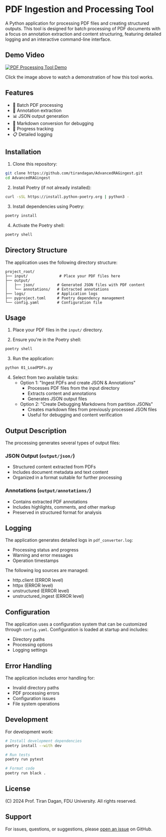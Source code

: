 # PDF Ingestion and Processing Tool

A Python application for processing PDF files and creating structured outputs. This tool is designed for batch processing of PDF documents with a focus on annotation extraction and content structuring, featuring detailed logging and an interactive command-line interface.

## Demo Video

[![PDF Processing Tool Demo](https://img.youtube.com/vi/GGxD2veCMvE/0.jpg)](https://youtu.be/GGxD2veCMvE?si=kgZ6Jj-DVwOu6FaX)

Click the image above to watch a demonstration of how this tool works.

## Features

- 📄 Batch PDF processing
- 📑 Annotation extraction
- 📊 JSON output generation
- 📝 Markdown conversion for debugging
- 🔄 Progress tracking
- 📋 Detailed logging

## Installation

1. Clone this repository: 
```bash
git clone https://github.com/tirandagan/AdvancedRAGingest.git
cd AdvancedRAGingest
```

2. Install Poetry (if not already installed):
```bash
curl -sSL https://install.python-poetry.org | python3 -
```

3. Install dependencies using Poetry:
```bash
poetry install
```

4. Activate the Poetry shell:
```bash
poetry shell
```

## Directory Structure

The application uses the following directory structure:

```
project_root/
├── input/              # Place your PDF files here
├── output/
│   ├── json/          # Generated JSON files with PDF content
│   └── annotations/   # Extracted annotations
├── logs/              # Application logs
├── pyproject.toml     # Poetry dependency management
└── config.yaml        # Configuration file
```

## Usage

1. Place your PDF files in the `input/` directory.

2. Ensure you're in the Poetry shell:
```bash
poetry shell
```

3. Run the application:
```bash
python 01_LoadPDFs.py
```

4. Select from two available tasks:
   - Option 1: "Ingest PDFs and create JSON & Annotations"
     - Processes PDF files from the input directory
     - Extracts content and annotations
     - Generates JSON output files
   - Option 2: "Create Debugging Markdowns from partition JSONs"
     - Creates markdown files from previously processed JSON files
     - Useful for debugging and content verification

## Output Description

The processing generates several types of output files:

### JSON Output (`output/json/`)
- Structured content extracted from PDFs
- Includes document metadata and text content
- Organized in a format suitable for further processing

### Annotations (`output/annotations/`)
- Contains extracted PDF annotations
- Includes highlights, comments, and other markup
- Preserved in structured format for analysis

## Logging

The application generates detailed logs in `pdf_converter.log`:
- Processing status and progress
- Warning and error messages
- Operation timestamps

The following log sources are managed:
- http.client (ERROR level)
- httpx (ERROR level)
- unstructured (ERROR level)
- unstructured_ingest (ERROR level)

## Configuration

The application uses a configuration system that can be customized through `config.yaml`. Configuration is loaded at startup and includes:
- Directory paths
- Processing options
- Logging settings

## Error Handling

The application includes error handling for:
- Invalid directory paths
- PDF processing errors
- Configuration issues
- File system operations

## Development

For development work:
```bash
# Install development dependencies
poetry install --with dev

# Run tests
poetry run pytest

# Format code
poetry run black .
```

## License

(C) 2024 Prof. Tiran Dagan, FDU University. All rights reserved.

## Support

For issues, questions, or suggestions, please [open an issue](https://github.com/tirandagan/AdvancedRAGingest/issues) on GitHub.
